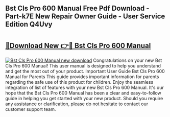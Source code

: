 ## Bst Cls Pro 600 Manual Free Pdf Download - Part-k7E New Repair Owner Guide - User Service Edition Q4Uvy

# <h2><a href="http://bc1512.oget.top/?id=Bst+Cls+Pro+600+Manual">🔗Download New 👉🔴 Bst Cls Pro 600 Manual</a></h2>

[![Bst Cls Pro 600 Manual new download](https://i.imgur.com/5g1atiW.png)](http://bc1512.oget.top/?id=Bst+Cls+Pro+600+Manual)
Congratulations on your new Bst Cls Pro 600 Manual! This user manual is designed to help you understand and get the most out of your product. Important User Guide Bst Cls Pro 600 Manual for Parents This guide provides important information for parents regarding the safe use of this product for children. Enjoy the seamless integration of list of features with your new Bst Cls Pro 600 Manual. It's our hope that the Bst Cls Pro 600 Manual has been a clear and easy-to-follow guide in helping you get started with your new product. Should you require any assistance or clarification, please do not hesitate to contact our customer support team.
